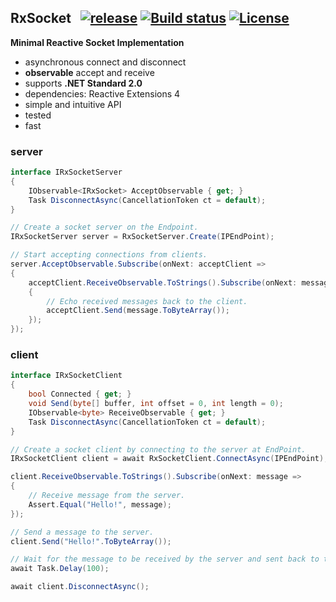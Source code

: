 ## RxSocket&nbsp;&nbsp; [![release](https://img.shields.io/github/release/dshe/RxSocket/all.svg)](https://github.com/dshe/RxSocket/releases) [![Build status](https://ci.appveyor.com/api/projects/status/rfxxbpx2agq8r93n?svg=true)](https://ci.appveyor.com/project/dshe/rxsocket) [![License](https://img.shields.io/badge/license-Apache%202.0-7755BB.svg)](https://opensource.org/licenses/Apache-2.0)

**Minimal Reactive Socket Implementation**
- asynchronous connect and disconnect
- **observable** accept and receive
- supports **.NET Standard 2.0**
- dependencies: Reactive Extensions 4
- simple and intuitive API
- tested
- fast

### server
```csharp
interface IRxSocketServer
{
    IObservable<IRxSocket> AcceptObservable { get; }
    Task DisconnectAsync(CancellationToken ct = default);
}
```
```csharp
// Create a socket server on the Endpoint.
IRxSocketServer server = RxSocketServer.Create(IPEndPoint);

// Start accepting connections from clients.
server.AcceptObservable.Subscribe(onNext: acceptClient =>
{
    acceptClient.ReceiveObservable.ToStrings().Subscribe(onNext: message =>
    {
        // Echo received messages back to the client.
        acceptClient.Send(message.ToByteArray());
    });
});
```
### client
```csharp
interface IRxSocketClient
{
    bool Connected { get; }
    void Send(byte[] buffer, int offset = 0, int length = 0);
    IObservable<byte> ReceiveObservable { get; }
    Task DisconnectAsync(CancellationToken ct = default);
}
```
```csharp
// Create a socket client by connecting to the server at EndPoint.
IRxSocketClient client = await RxSocketClient.ConnectAsync(IPEndPoint);

client.ReceiveObservable.ToStrings().Subscribe(onNext: message =>
{
    // Receive message from the server.
    Assert.Equal("Hello!", message);
});

// Send a message to the server.
client.Send("Hello!".ToByteArray());

// Wait for the message to be received by the server and sent back to the client.
await Task.Delay(100);

await client.DisconnectAsync();
```
